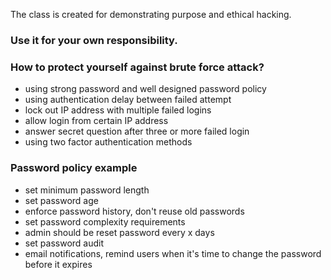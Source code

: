 The class is created for demonstrating purpose and ethical hacking.

### Use it for your own responsibility.

### How to protect yourself against brute force attack?

- using strong password and well designed password policy
- using authentication delay between failed attempt
- lock out IP address with multiple failed logins
- allow login from certain IP address
- answer secret question after three or more failed login
- using two factor authentication methods

### Password policy example

- set minimum password length
- set password age
- enforce password history, don't reuse old passwords
- set password complexity requirements
- admin should be reset password every x days
- set password audit
- email notifications, remind users when it's time to change the password before it expires